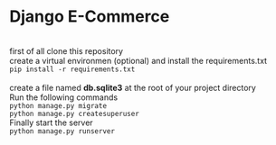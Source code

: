 <h1>Django E-Commerce</h1>
<br>
first of all clone this repository<br>
create a virtual environmen (optional) and install the requirements.txt<br>
<code>pip install -r requirements.txt</code>
<br>
<br>
create a file named <b>db.sqlite3</b> at the root of your project directory
<br>
Run the following commands 
<br>
<code>python manage.py migrate</code>
<br>
<code>python manage.py createsuperuser</code>
<br>
Finally start the server
<br>
<code>python manage.py runserver</code>
<br>
<br>
